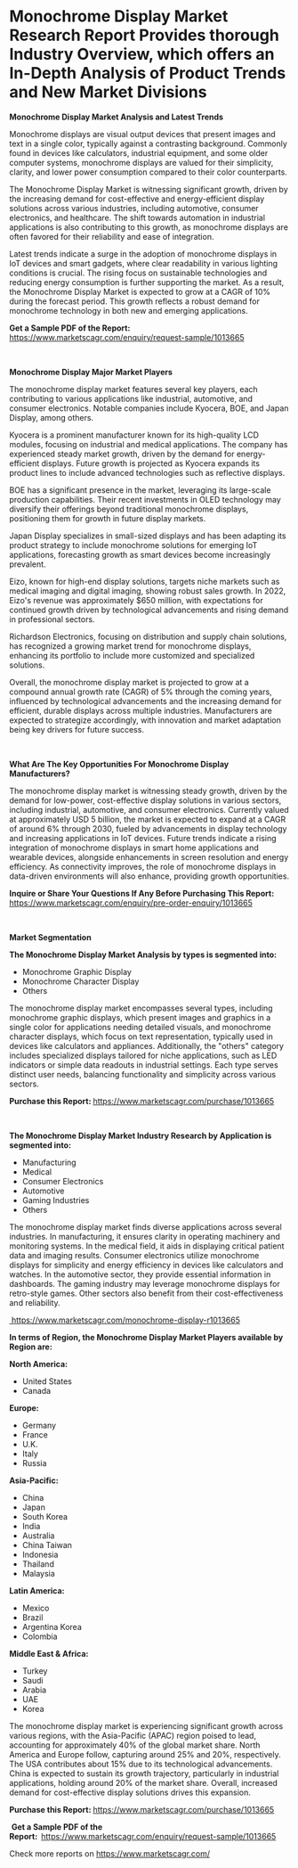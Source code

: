 <p><h1>Monochrome Display Market Research Report Provides thorough Industry Overview, which offers an In-Depth Analysis of Product Trends and New Market Divisions</h1></p><p><strong>Monochrome Display Market Analysis and Latest Trends</strong></p>
<p><p>Monochrome displays are visual output devices that present images and text in a single color, typically against a contrasting background. Commonly found in devices like calculators, industrial equipment, and some older computer systems, monochrome displays are valued for their simplicity, clarity, and lower power consumption compared to their color counterparts. </p><p>The Monochrome Display Market is witnessing significant growth, driven by the increasing demand for cost-effective and energy-efficient display solutions across various industries, including automotive, consumer electronics, and healthcare. The shift towards automation in industrial applications is also contributing to this growth, as monochrome displays are often favored for their reliability and ease of integration.</p><p>Latest trends indicate a surge in the adoption of monochrome displays in IoT devices and smart gadgets, where clear readability in various lighting conditions is crucial. The rising focus on sustainable technologies and reducing energy consumption is further supporting the market. As a result, the Monochrome Display Market is expected to grow at a CAGR of 10% during the forecast period. This growth reflects a robust demand for monochrome technology in both new and emerging applications.</p></p>
<p><strong>Get a Sample PDF of the Report:&nbsp;</strong> <a href="https://www.marketscagr.com/enquiry/request-sample/1013665?utm_campaign=2994&utm_medium=2&utm_source=Github&utm_content=ia&utm_term=06042025&utm_id=monochrome-display">https://www.marketscagr.com/enquiry/request-sample/1013665</a></p>
<p>&nbsp;</p>
<p><strong>Monochrome Display Major Market Players</strong></p>
<p><p>The monochrome display market features several key players, each contributing to various applications like industrial, automotive, and consumer electronics. Notable companies include Kyocera, BOE, and Japan Display, among others.</p><p>Kyocera is a prominent manufacturer known for its high-quality LCD modules, focusing on industrial and medical applications. The company has experienced steady market growth, driven by the demand for energy-efficient displays. Future growth is projected as Kyocera expands its product lines to include advanced technologies such as reflective displays.</p><p>BOE has a significant presence in the market, leveraging its large-scale production capabilities. Their recent investments in OLED technology may diversify their offerings beyond traditional monochrome displays, positioning them for growth in future display markets.</p><p>Japan Display specializes in small-sized displays and has been adapting its product strategy to include monochrome solutions for emerging IoT applications, forecasting growth as smart devices become increasingly prevalent.</p><p>Eizo, known for high-end display solutions, targets niche markets such as medical imaging and digital imaging, showing robust sales growth. In 2022, Eizo's revenue was approximately $650 million, with expectations for continued growth driven by technological advancements and rising demand in professional sectors.</p><p>Richardson Electronics, focusing on distribution and supply chain solutions, has recognized a growing market trend for monochrome displays, enhancing its portfolio to include more customized and specialized solutions.</p><p>Overall, the monochrome display market is projected to grow at a compound annual growth rate (CAGR) of 5% through the coming years, influenced by technological advancements and the increasing demand for efficient, durable displays across multiple industries. Manufacturers are expected to strategize accordingly, with innovation and market adaptation being key drivers for future success.</p></p>
<p>&nbsp;</p>
<p><strong>What Are The Key Opportunities For Monochrome Display Manufacturers?</strong></p>
<p><p>The monochrome display market is witnessing steady growth, driven by the demand for low-power, cost-effective display solutions in various sectors, including industrial, automotive, and consumer electronics. Currently valued at approximately USD 5 billion, the market is expected to expand at a CAGR of around 6% through 2030, fueled by advancements in display technology and increasing applications in IoT devices. Future trends indicate a rising integration of monochrome displays in smart home applications and wearable devices, alongside enhancements in screen resolution and energy efficiency. As connectivity improves, the role of monochrome displays in data-driven environments will also enhance, providing growth opportunities.</p></p>
<p><strong>Inquire or Share Your Questions If Any Before Purchasing This Report:</strong> <a href="https://www.marketscagr.com/enquiry/pre-order-enquiry/1013665?utm_campaign=2994&utm_medium=2&utm_source=Github&utm_content=ia&utm_term=06042025&utm_id=monochrome-display">https://www.marketscagr.com/enquiry/pre-order-enquiry/1013665</a></p>
<p>&nbsp;</p>
<p><strong>Market Segmentation</strong></p>
<p><strong>The Monochrome Display Market Analysis by types is segmented into:</strong></p>
<p><ul><li>Monochrome Graphic Display</li><li>Monochrome Character Display</li><li>Others</li></ul></p>
<p><p>The monochrome display market encompasses several types, including monochrome graphic displays, which present images and graphics in a single color for applications needing detailed visuals, and monochrome character displays, which focus on text representation, typically used in devices like calculators and appliances. Additionally, the "others" category includes specialized displays tailored for niche applications, such as LED indicators or simple data readouts in industrial settings. Each type serves distinct user needs, balancing functionality and simplicity across various sectors.</p></p>
<p><strong>Purchase this Report:&nbsp;</strong><a href="https://www.marketscagr.com/purchase/1013665?utm_campaign=2994&utm_medium=2&utm_source=Github&utm_content=ia&utm_term=06042025&utm_id=monochrome-display">https://www.marketscagr.com/purchase/1013665</a></p>
<p>&nbsp;</p>
<p><strong>The Monochrome Display Market Industry Research by Application is segmented into:</strong></p>
<p><ul><li>Manufacturing</li><li>Medical</li><li>Consumer Electronics</li><li>Automotive</li><li>Gaming Industries</li><li>Others</li></ul></p>
<p><p>The monochrome display market finds diverse applications across several industries. In manufacturing, it ensures clarity in operating machinery and monitoring systems. In the medical field, it aids in displaying critical patient data and imaging results. Consumer electronics utilize monochrome displays for simplicity and energy efficiency in devices like calculators and watches. In the automotive sector, they provide essential information in dashboards. The gaming industry may leverage monochrome displays for retro-style games. Other sectors also benefit from their cost-effectiveness and reliability.</p></p>
<p><a href="https://www.marketscagr.com/monochrome-display-r1013665?utm_campaign=2994&utm_medium=2&utm_source=Github&utm_content=ia&utm_term=06042025&utm_id=monochrome-display">&nbsp;https://www.marketscagr.com/monochrome-display-r1013665</a></p>
<p><strong>In terms of Region, the Monochrome Display Market Players available by Region are:</strong></p>
<p>
    <p> <strong> North America: </strong>
        <ul>
            <li>United States</li>
            <li>Canada</li>
        </ul>
        </p> 
    <p> <strong> Europe: </strong>
        <ul>
            <li>Germany</li>
            <li>France</li>
            <li>U.K.</li>
            <li>Italy</li>
            <li>Russia</li>
        </ul>
        </p> 
    <p> <strong> Asia-Pacific: </strong>
        <ul>
            <li>China</li>
            <li>Japan</li>
            <li>South Korea</li>
            <li>India</li>
            <li>Australia</li>
            <li>China Taiwan</li>
            <li>Indonesia</li>
            <li>Thailand</li>
            <li>Malaysia</li>
        </ul>
        </p> 
    <p> <strong> Latin America: </strong>
        <ul>
            <li>Mexico</li>
            <li>Brazil</li>
            <li>Argentina Korea</li>
            <li>Colombia</li>
        </ul>
        </p> 
    <p> <strong> Middle East & Africa: </strong>
        <ul>
            <li>Turkey</li>
            <li>Saudi</li>
            <li>Arabia</li>
            <li>UAE</li>
            <li>Korea</li>
        </ul>
    </p>
    </p>
<p><p>The monochrome display market is experiencing significant growth across various regions, with the Asia-Pacific (APAC) region poised to lead, accounting for approximately 40% of the global market share. North America and Europe follow, capturing around 25% and 20%, respectively. The USA contributes about 15% due to its technological advancements. China is expected to sustain its growth trajectory, particularly in industrial applications, holding around 20% of the market share. Overall, increased demand for cost-effective display solutions drives this expansion.</p></p>
<p><strong>Purchase this Report: </strong><a href="https://www.marketscagr.com/purchase/1013665?utm_campaign=2994&utm_medium=2&utm_source=Github&utm_content=ia&utm_term=06042025&utm_id=monochrome-display">https://www.marketscagr.com/purchase/1013665</a></p>
<p>&nbsp;<strong>Get a Sample PDF of the Report:&nbsp;&nbsp;</strong><a href="https://www.marketscagr.com/enquiry/request-sample/1013665?utm_campaign=2994&utm_medium=2&utm_source=Github&utm_content=ia&utm_term=06042025&utm_id=monochrome-display">https://www.marketscagr.com/enquiry/request-sample/1013665</a></p>
<p><strong></strong></p>
<p>Check more reports on <a href="https://www.marketscagr.com/?utm_campaign=2994&utm_medium=2&utm_source=Github&utm_content=ia&utm_term=06042025&utm_id=monochrome-display">https://www.marketscagr.com/</a></p>